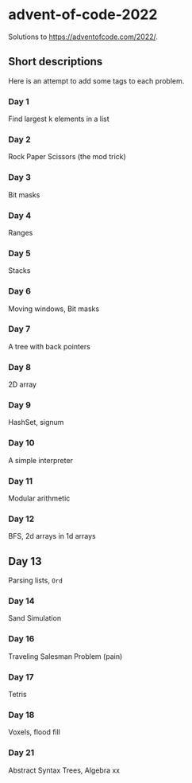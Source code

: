 # advent-of-code-2022

Solutions to <https://adventofcode.com/2022/>.

## Short descriptions

Here is an attempt to add some tags to each problem.

### Day 1

Find largest k elements in a list

### Day 2

Rock Paper Scissors (the mod trick)

### Day 3

Bit masks

### Day 4

Ranges

### Day 5

Stacks

### Day 6

Moving windows, Bit masks

### Day 7

A tree with back pointers

### Day 8

2D array

### Day 9

HashSet, signum

### Day 10

A simple interpreter

### Day 11

Modular arithmetic

### Day 12

BFS, 2d arrays in 1d arrays

## Day 13

Parsing lists, `Ord`

### Day 14

Sand Simulation

### Day 16

Traveling Salesman Problem (pain)

### Day 17

Tetris

### Day 18

Voxels, flood fill

### Day 21

Abstract Syntax Trees, Algebra
xx
